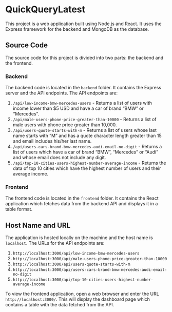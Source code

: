 ﻿# QuickQueryLatest
 
This project is a web application built using Node.js and React. It uses the Express framework for the backend and MongoDB as the database.

## Source Code

The source code for this project is divided into two parts: the backend and the frontend.

### Backend

The backend code is located in the `backend` folder. It contains the Express server and the API endpoints. The API endpoints are:

1. `/api/low-income-bmw-mercedes-users` - Returns a list of users with income lower than $5 USD and have a car of brand “BMW” or “Mercedes”.
2. `/api/male-users-phone-price-greater-than-10000` - Returns a list of male users with phone price greater than 10,000.
3. `/api/users-quote-starts-with-m` - Returns a list of users whose last name starts with “M” and has a quote character length greater than 15 and email includes his/her last name.
4. `/api/users-cars-brand-bmw-mercedes-audi-email-no-digit` - Returns a list of users which have a car of brand “BMW”, “Mercedes” or “Audi” and whose email does not include any digit.
5. `/api/top-10-cities-users-highest-number-average-income` - Returns the data of top 10 cities which have the highest number of users and their average income.

### Frontend

The frontend code is located in the `frontend` folder. It contains the React application which fetches data from the backend API and displays it in a table format.

## Host Name and URL

The application is hosted locally on the machine and the host name is `localhost`. The URLs for the API endpoints are:

1. `http://localhost:3000/api/low-income-bmw-mercedes-users`
2. `http://localhost:3000/api/male-users-phone-price-greater-than-10000`
3. `http://localhost:3000/api/users-quote-starts-with-m`
4. `http://localhost:3000/api/users-cars-brand-bmw-mercedes-audi-email-no-digit`
5. `http://localhost:3000/api/top-10-cities-users-highest-number-average-income`

To view the frontend application, open a web browser and enter the URL `http://localhost:3000/`. This will display the dashboard page which contains a table with the data fetched from the API.
